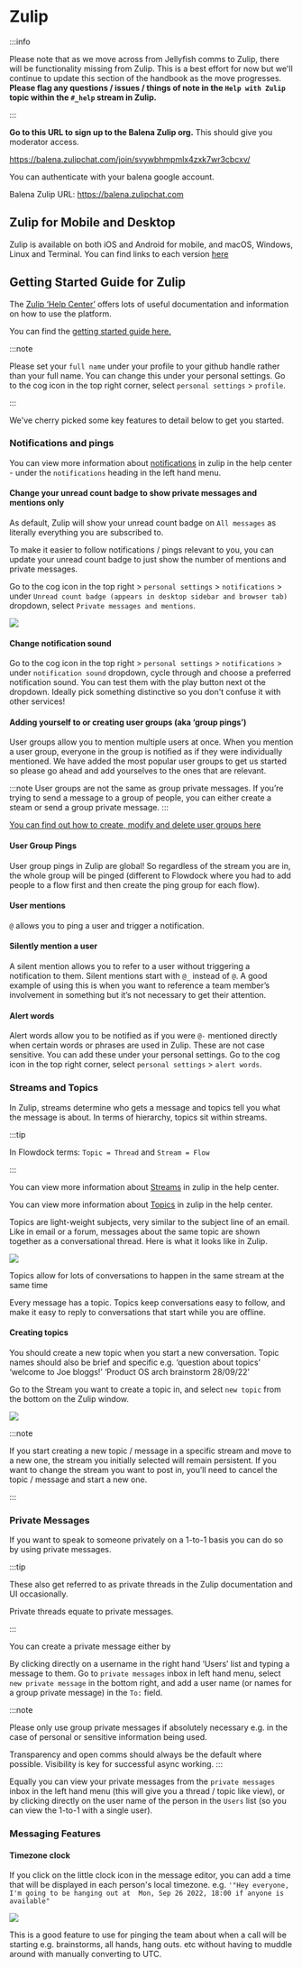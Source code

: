 # Zulip

:::info

Please note that as we move across from Jellyfish comms to Zulip, there will be functionality missing from Zulip. This is a best effort for now but we'll continue to update this section of the handbook as the move progresses. **Please flag any questions / issues / things of note in the `Help with Zulip` topic within the `#_help` stream in Zulip.**

:::

**Go to this URL to sign up to the Balena Zulip org.** This should give you moderator access.

https://balena.zulipchat.com/join/svywbhmpmlx4zxk7wr3cbcxv/

You can authenticate with your balena google account.

Balena Zulip URL: https://balena.zulipchat.com

## Zulip for Mobile and Desktop

Zulip is available on both iOS and Android for mobile, and macOS, Windows, Linux and Terminal. You can find links to each version [here](https://zulip.com/apps/)

## Getting Started Guide for Zulip

The [Zulip ‘Help Center’](https://zulip.com/help/) offers lots of useful documentation and information on how to use the platform.

You can find the [getting started guide here.](https://zulip.com/help/getting-started-with-zulip)

:::note

Please set your `full name` under your profile to your github handle rather than your full name. You can change this under your personal settings. Go to the cog icon in the top right corner, select `personal settings` > `profile`.

:::

We've cherry picked some key features to detail below to get you started.

### Notifications and pings

You can view more information about [notifications](https://zulip.com/help/pm-mention-alert-notifications) in zulip in the help center - under the `notifications` heading in the left hand menu.

#### Change your unread count badge to show private messages and mentions only

As default, Zulip will show your unread count badge on `All messages` as literally everything you are subscribed to.

To make it easier to follow notifications / pings relevant to you, you can update your unread count badge to just show the number of mentions and private messages.

Go to the cog icon in the top right > `personal settings` > `notifications` > under `Unread count badge (appears in desktop sidebar and browser tab)` dropdown, select `Private messages and mentions`.

![](../assets/unread-count-badge.png)

#### Change notification sound

Go to the cog icon in the top right > `personal settings` > `notifications` > under `notification sound` dropdown, cycle through and choose a preferred notification sound. You can test them with the play button next ot the dropdown. Ideally pick something distinctive so you don't confuse it with other services!

#### Adding yourself to or creating user groups (aka ‘group pings’)
User groups allow you to mention multiple users at once. When you mention a user group, everyone in the group is notified as if they were individually mentioned. We have added the most popular user groups to get us started so please go ahead and add yourselves to the ones that are relevant.

:::note
User groups are not the same as group private messages. If you’re trying to send a message to a group of people, you can either create a steam or send a group private message.
:::

[You can find out how to create, modify and delete user groups here](https://zulip.com/help/user-groups)


#### User Group Pings
User group pings in Zulip are global! So regardless of the stream you are in, the whole group will be pinged (different to Flowdock where you had to add people to a flow first and then create the ping group for each flow).

#### User mentions
`@` allows you to ping a user and trigger a notification.

#### Silently mention a user
A silent mention allows you to refer to a user without triggering a notification to them. Silent mentions start  with `@_` instead of `@`. A good example of using this is when you want to reference a team member’s involvement in something but it’s not necessary to get their attention.

#### Alert words
Alert words allow you to be notified as if you were `@-` mentioned directly when certain words or phrases are used in Zulip. These are not case sensitive. You can add these under your personal settings. Go to the cog icon in the top right corner, select `personal settings` > `alert words`.

### Streams and Topics

In Zulip, streams determine who gets a message and topics tell you what the message is about. In terms of hierarchy, topics sit within streams. 

:::tip

In Flowdock terms: `Topic = Thread` and `Stream = Flow`

:::

You can view more information about [Streams](https://zulip.com/help/getting-your-organization-started-with-zulip#create-streams) in zulip in the help center.

You can view more information about [Topics](https://zulip.com/help/starting-a-new-topic) in zulip in the help center.

Topics are light-weight subjects, very similar to the subject line of an email. Like in email or a forum, messages about the same topic are shown together as a conversational thread. Here is what it looks like in Zulip.

![](../assets/streams-and-topics.png)

Topics allow for lots of conversations to happen in the same stream at the same time

Every message has a topic. Topics keep conversations easy to follow, and make it easy to reply to conversations that start while you are offline.


#### Creating topics
You should create a new topic when you start a new conversation. Topic names should also be brief and specific e.g. ‘question about topics’ ‘welcome to Joe bloggs!’ ‘Product OS arch brainstorm 28/09/22’

Go to the Stream you want to create a topic in, and select `new topic` from the bottom on the Zulip window.

![](../assets/creating-topics.png)

:::note

If you start creating a new topic / message in a specific stream and move to a new one, the stream you initially selected will remain persistent. If you want to change the stream you want to post in, you’ll need to cancel the topic / message and start a new one.

:::

### Private Messages

If you want to speak to someone privately on a 1-to-1 basis you can do so by using private messages. 

:::tip

These also get referred to as private threads in the Zulip documentation and UI occasionally. 

Private threads equate to private messages. 

:::

You can create a private message either by

By clicking directly on a username in the right hand ‘Users’ list and typing a message to them.
Go to `private messages` inbox in left hand menu, select `new private message` in the bottom right, and add a user name (or names for a group private message) in the `To:` field. 

:::note

Please only use group private messages if absolutely necessary e.g. in the case of personal or sensitive information being used.

Transparency and open comms should always be the default where possible. Visibility is key for successful async working.
:::

Equally you can view your private messages from the `private messages` inbox in the left hand menu (this will give you a thread / topic like view), or by clicking directly on the user name of the person in the `Users` list (so you can view the 1-to-1 with a single user). 

### Messaging Features

#### Timezone clock

If you click on the little clock icon in the message editor, you can add a time that will be displayed in each person's local timezone. e.g. `'"Hey everyone, I'm going to be hanging out at  Mon, Sep 26 2022, 18:00 if anyone is available"`

![](../assets/global-clock.png)

This is a good feature to use for pinging the team about when a call will be starting e.g. brainstorms, all hands, hang outs. etc without having to muddle around with manually converting to UTC.